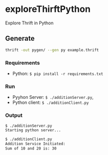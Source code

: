 # exploreThirftPython
Explore Thrift in Python


## Generate

```bash
thrift -out pygen/ --gen py example.thrift
```

### Requirements
* Python: `$ pip install -r requirements.txt`

### Run
* Pyyhon Server: `$ ./additionServer.py`,
* Python client: `$ ./additionClient.py` 

### Output
```bash
$ ./additionServer.py
Starting python server...
```
```bash
$ ./additionClient.py
Addition Service Initiated: 
Sum of 10 and 20 is: 30
```
